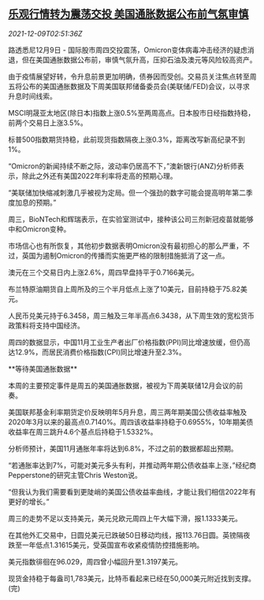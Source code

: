 <!--1639018862000-->
[乐观行情转为震荡交投 美国通胀数据公布前气氛审慎](https://cn.reuters.com/article/global-market-asia-stocks-us-inflation-1-idCNKBS2IO06R)
------

<div><i>2021-12-09T02:51:36Z</i></div><p>路透悉尼12月9日 - 国际股市周四交投震荡，Omicron变体病毒冲击经济的疑虑消退，但在美国通胀数据公布前，审慎气氛升高，压抑石油及澳元等风险较高资产。</p><p>由于疫情展望好转，令升息前景更加明确，债券因而受创。交易员关注焦点转至周五将公布的美国通胀数据及下周美国联邦储备委员会(美联储/FED)会议，以寻求升息时间线索。</p><p>MSCI明晟亚太地区(除日本)指数上涨0.5%至两周高点。日本股市日经指数持稳，前两个交易日上涨3.5%。</p><p>标普500指数期货持稳，此前现货指数隔夜上涨0.3%，距离改写新高纪录不到1%。</p><p>“Omicron的新闻持续不断之际，波动率仍居高不下，”澳新银行(ANZ)分析师表示，除此之外还有美国2022年利率将走高的预期心理。</p><p>“美联储加快缩减刺激几乎被视为定局。但一个强劲的数字可能会提高明年第二季度加息的预期。”</p><p>周三，BioNTech和辉瑞表示，在实验室测试中，接种该公司三剂新冠疫苗就能够中和Omicron变种。</p><p>市场信心也有所恢复，其他初步数据表明Omicron没有最初担心的那么严重，不过，英国为遏制Omicron的传播而实施更严格的限制措施抵消了这一点。</p><p>澳元在三个交易日内上涨2.6%，周四早盘持平于0.7166美元。</p><p>布兰特原油期货自上周所及的三个半月低点上涨了10美元，目前持稳于75.82美元。</p><p>人民币兑美元持于6.3458，周三触及三年半高点6.3438，从下周生效的宽松货币政策料将支持中国经济。</p><p>周四的数据显示，中国11月工业生产者出厂价格指数(PPI)同比增速放缓，但仍高达12.9%，而居民消费价格指数(CPI)同比增速升至2.3%。</p><p>**等待美国通胀数据**</p><p>本周的主要预定事件是周五的美国通胀数据，被视为下周美联储12月会议的前奏。</p><p>美国联邦基金利率期货定价反映明年5月升息，周三两年期美国公债收益率触及2020年3月以来的最高点0.7140%。周四该收益率持稳于0.6955%，10年期美债收益率在周三跳升4.6个基点后持稳于1.5332%。</p><p>分析师预计，美国11月通胀年率将达到6.8%，不过之前的数据都超出预期。</p><p>“若通胀率达到7%，可能对美元多头有利，并推动两年期公债收益率上涨，”经纪商Pepperstone的研究主管Chris Weston说。</p><p>“但我认为我们需要看到更陡峭的美国公债收益率曲线，才能让我们相信2022年有更好的增长。”</p><p>周三的走势不足以支持美元，美元兑欧元周四上午大幅下滑，报1.1333美元。</p><p>在其他外汇交易中，日圆兑美元已跌破50日移动均线，报113.76日圆。英镑隔夜跌至一年低点1.31615美元，受英国宣布收紧疫情防控措施影响。</p><p>美元指数徘徊在96.029，周四曾小幅回升至1.3197美元。</p><p>现货金持稳于每盎司1,783美元，比特币看起来已经在50,000美元附近找到支撑。(完)</p>
